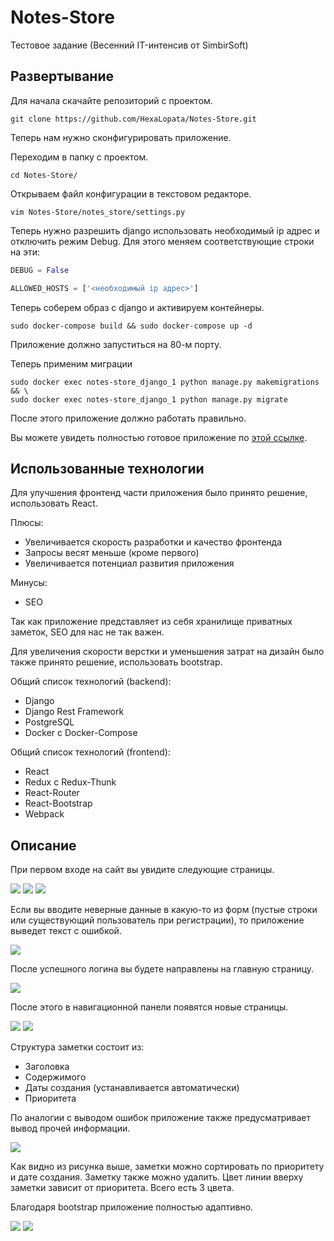 # Notes-Store
Тестовое задание (Весенний IT-интенсив от SimbirSoft)

## Развертывание
Для начала скачайте репозиторий с проектом.

```
git clone https://github.com/HexaLopata/Notes-Store.git
```

Теперь нам нужно сконфигурировать приложение.

Переходим в папку с проектом.

```
cd Notes-Store/
```

Открываем файл конфигурации в текстовом редакторе.

```
vim Notes-Store/notes_store/settings.py
```

Теперь нужно разрешить django использовать необходимый ip адрес и отключить режим Debug. Для этого меняем соответствующие строки на эти:

```python
DEBUG = False

ALLOWED_HOSTS = ['<необходимый ip адрес>']
```

Теперь соберем образ с django и активируем контейнеры.

```
sudo docker-compose build && sudo docker-compose up -d
```

Приложение должно запуститься на 80-м порту.

Теперь применим миграции

```
sudo docker exec notes-store_django_1 python manage.py makemigrations && \
sudo docker exec notes-store_django_1 python manage.py migrate
```

После этого приложение должно работать правильно.

Вы можете увидеть полностью готовое приложение по [этой ссылке](http://188.120.238.142/).

## Использованные технологии
Для улучшения фронтенд части приложения было принято решение, использовать React. 

Плюсы:

- Увеличивается скорость разработки и качество фронтенда
- Запросы весят меньше (кроме первого)
- Увеличивается потенциал развития приложения

Минусы:

- SEO

Так как приложение представляет из себя хранилище приватных заметок, SEO для нас не так важен.

Для увеличения скорости верстки и уменьшения затрат на дизайн было также принято решение, использовать bootstrap.

Общий список технологий (backend):

- Django
- Django Rest Framework
- PostgreSQL
- Docker с Docker-Compose

Общий список технологий (frontend):

- React
- Redux c Redux-Thunk
- React-Router
- React-Bootstrap
- Webpack

## Описание
При первом входе на сайт вы увидите следующие страницы.

![](Screenshots/1.png)
![](Screenshots/2.png)
![](Screenshots/3.png)

Если вы вводите неверные данные в какую-то из форм (пустые строки или существующий пользователь при регистрации), то приложение выведет текст с ошибкой.

![](Screenshots/4.png)

После успешного логина вы будете направлены на главную страницу.

![](Screenshots/7.png)

После этого в навигационной панели появятся новые страницы.

![](Screenshots/5.png)
![](Screenshots/10.png)

Структура заметки состоит из:

- Заголовка
- Содержимого
- Даты создания (устанавливается автоматически)
- Приоритета

По аналогии с выводом ошибок приложение также предусматривает вывод прочей информации.

![](Screenshots/6.png)

Как видно из рисунка выше, заметки можно сортировать по приоритету и дате создания. Заметку также можно удалить. Цвет линии вверху заметки зависит от приоритета. Всего есть 3 цвета.

Благодаря bootstrap приложение полностью адаптивно.

![](Screenshots/8.png)
![](Screenshots/9.png)